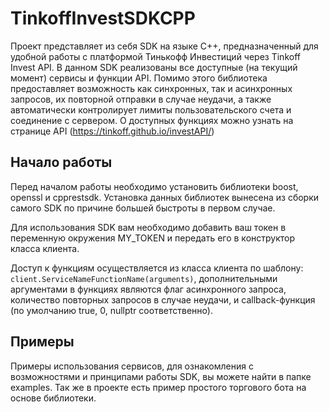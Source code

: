 # TinkoffInvestSDKCPP
Проект представляет из себя SDK на языке C++, предназначенный для удобной работы с платформой Тинькофф Инвестиций через Tinkoff Invest API. В данном SDK реализованы все доступные (на текущий момент) сервисы и функции API. Помимо этого библиотека предоставляет возможность как синхронных, так и асинхронных запросов, их повторной отправки в случае неудачи, а также автоматически контролирует лимиты пользовательского счета и соединение с сервером. О доступных функциях можно узнать на странице API (https://tinkoff.github.io/investAPI/)

## Начало работы
Перед началом работы необходимо установить библиотеки boost, openssl и cpprestsdk. Установка данных библиотек вынесена из сборки самого SDK по причине большей быстроты в первом случае.

Для использования SDK вам необходимо добавить ваш токен в переменную окружения MY_TOKEN и передать его в конструктор класса клиента.

Доступ к функциям осуществляется из класса клиента по шаблону: `client.ServiceNameFunctionName(arguments)`, дополнительными аргументами в функциях являются флаг асинхронного запроса, количество повторных запросов в случае неудачи, и callback-функция (по умолчанию true, 0, nullptr соответственно).

## Примеры

Примеры использования сервисов, для ознакомления с возможностями и принципами работы SDK, вы можете найти в папке examples. Так же в проекте есть пример простого торгового бота на основе библиотеки.

